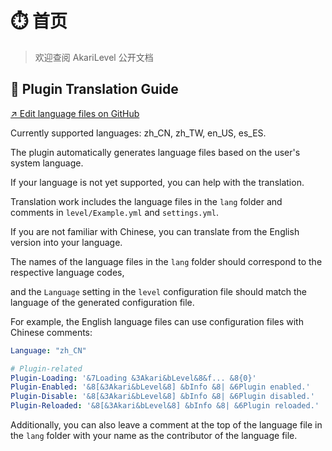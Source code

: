 # ⏱️ 首页

> 欢迎查阅 AkariLevel 公开文档

## 📖 Plugin Translation Guide

[↗ Edit language files on GitHub](https://github.com/CPJiNan/AkariLevel/tree/master/src/main/resources)

Currently supported languages: zh_CN, zh_TW, en_US, es_ES.

The plugin automatically generates language files based on the user's system language.

If your language is not yet supported, you can help with the translation.

Translation work includes the language files in the `lang` folder and comments in `level/Example.yml` and `settings.yml`.

If you are not familiar with Chinese, you can translate from the English version into your language.

The names of the language files in the `lang` folder should correspond to the respective language codes,

and the `Language` setting in the `level` configuration file should match the language of the generated configuration file.

For example, the English language files can use configuration files with Chinese comments:

``` yaml
Language: "zh_CN"

# Plugin-related
Plugin-Loading: '&7Loading &3Akari&bLevel&8&f... &8{0}'
Plugin-Enabled: '&8[&3Akari&bLevel&8] &bInfo &8| &6Plugin enabled.'
Plugin-Disable: '&8[&3Akari&bLevel&8] &bInfo &8| &6Plugin disabled.'
Plugin-Reloaded: '&8[&3Akari&bLevel&8] &bInfo &8| &6Plugin reloaded.'
```

Additionally, you can also leave a comment at the top of the language file in the `lang` folder with your name as the contributor of the language file.